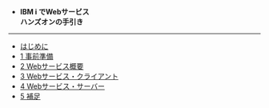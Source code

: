 <!-- docs/_sidebar.md -->

* <b>IBM i でWebサービス<br>ハンズオンの手引き</b>

---

* [はじめに](/)
* [1 事前準備](/1_事前準備.md)
* [2 Webサービス概要](/2_Webサービス概要.md.md)
* [3 Webサービス・クライアント](/3_Webサービス・クライアント.md)
* [4 Webサービス・サーバー](/4_Webサービス・サーバー.md)
* [5 補足](/5_補足.md)
